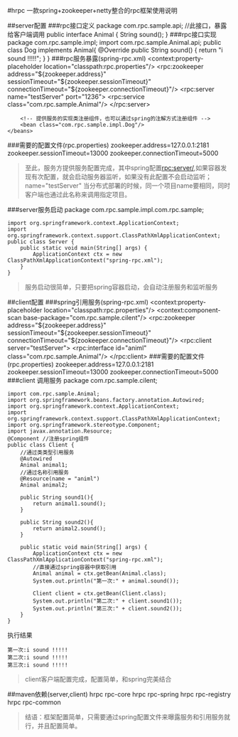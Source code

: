 #hrpc 一款spring+zookeeper+netty整合的rpc框架使用说明


##server配置
###rpc接口定义
    package com.rpc.sample.api;
    //此接口，暴露给客户端调用
    public interface Animal {
        String sound();
    }
###rpc接口实现
    package com.rpc.sample.impl;
    import com.rpc.sample.Animal.api;
    public class Dog implements Animal{
        @Override
        public String sound() {
            return "i sound !!!!!";
        }
    }
###rpc服务暴露(spring-rpc.xml)
    <?xml version="1.0" encoding="UTF-8"?>
    <beans xmlns="http://www.springframework.org/schema/beans"
       xmlns:xsi="http://www.w3.org/2001/XMLSchema-instance"
       xmlns:rpc="http://com.hjk.rpc/schema/rpc"
       xmlns:context="http://www.springframework.org/schema/context"
       xsi:schemaLocation="
       http://www.springframework.org/schema/beans http://www.springframework.org/schema/beans/spring-beans.xsd
       http://www.springframework.org/schema/context http://www.springframework.org/schema/context/spring-context.xsd
       http://com.hjk.rpc/schema/rpc http://com.hjk.rpc/schema/rpc.xsd">
        <context:property-placeholder location="classpath:rpc.properties"/>
        <!-- 注册中心zookeeper的相关配置 -->
        <rpc:zookeeper address="${zookeeper.address}" sessionTimeout="${zookeeper.sessionTimeout}" connectionTimeout="${zookeeper.connectionTimeout}"/>
        <!-- 提供服务 server 名称testServer，监听端口1236 -->
        <rpc:server name="testServer" port="1236">
            <!-- 提供服务的接口 -->
            <rpc:service class="com.rpc.sample.Animal"/>
        </rpc:server>

        <!-- 提供服务的实现类注册组件，也可以通过spring的注解方式注册组件 -->
        <bean class="com.rpc.sample.impl.Dog"/>
    </beans>
###需要的配置文件(rpc.properties)
    zookeeper.address=127.0.0.1:2181
    zookeeper.sessionTimeout=13000
    zookeeper.connectionTimeout=5000

> 至此，服务方提供服务配置完成，其中spring配置<rpc:server/>,如果容器发现有次配置，就会启动服务器监听，如果没有此配置不会启动监听；name="testServer" 当分布式部署的时候，同一个项目name要相同，同时客户端也通过此名称来调用指定项目。

###server服务启动
    package com.rpc.sample.impl.com.rpc.sample;

    import org.springframework.context.ApplicationContext;
    import org.springframework.context.support.ClassPathXmlApplicationContext;
    public class Server {
        public static void main(String[] args) {
            ApplicationContext ctx = new ClassPathXmlApplicationContext("spring-rpc.xml");
        }
    }

> 服务启动很简单，只要把spring容器启动，会自动注册服务和监听服务

##client配置
###spring引用服务(spring-rpc.xml)
    <?xml version="1.0" encoding="UTF-8"?>
    <beans xmlns="http://www.springframework.org/schema/beans"
           xmlns:xsi="http://www.w3.org/2001/XMLSchema-instance"
           xmlns:rpc="http://com.hjk.rpc/schema/rpc"
           xmlns:context="http://www.springframework.org/schema/context"
           xsi:schemaLocation="
           http://www.springframework.org/schema/beans http://www.springframework.org/schema/beans/spring-beans.xsd
           http://www.springframework.org/schema/context http://www.springframework.org/schema/context/spring-context.xsd
           http://com.hjk.rpc/schema/rpc http://com.hjk.rpc/schema/rpc.xsd">
        <!-- 注册中心zookeeper的相关配置 -->
        <context:property-placeholder location="classpath:rpc.properties"/>
        <!-- 通过spring注解来注册组件 看自己项目需要-->
        <context:component-scan base-package="com.rpc.sample.cilent"/>
        <!-- 注册中心zookeeper的相关配置 -->
        <rpc:zookeeper address="${zookeeper.address}"  sessionTimeout="${zookeeper.sessionTimeout}" connectionTimeout="${zookeeper.connectionTimeout}"/>
        <!-- 注册客户端，引用服务，testServer 要和服务端配置相同 -->
        <rpc:client server="testServer">
            <rpc:interface id="animl" class="com.rpc.sample.Animal"/>
        </rpc:client>
    </beans>
###需要的配置文件(rpc.properties)
    zookeeper.address=127.0.0.1:2181
    zookeeper.sessionTimeout=13000
    zookeeper.connectionTimeout=5000
###client 调用服务
    package com.rpc.sample.cilent;

    import com.rpc.sample.Animal;
    import org.springframework.beans.factory.annotation.Autowired;
    import org.springframework.context.ApplicationContext;
    import org.springframework.context.support.ClassPathXmlApplicationContext;
    import org.springframework.stereotype.Component;
    import javax.annotation.Resource;
    @Component //注册spring组件
    public class Client {
        //通过类类型引用服务
        @Autowired
        Animal animal1;
        //通过名称引用服务
        @Resource(name = "animl")
        Animal animal2;

        public String sound1(){
            return animal1.sound();
        }

        public String sound2(){
            return animal2.sound();
        }

        public static void main(String[] args) {
            ApplicationContext ctx = new ClassPathXmlApplicationContext("spring-rpc.xml");
            //直接通过spring容器中获取引用
            Animal animal = ctx.getBean(Animal.class);
            System.out.println("第一次:" + animal.sound());

            Client client = ctx.getBean(Client.class);
            System.out.println("第二次:" + client.sound1());
            System.out.println("第三次:" + client.sound2());
        }
    }

执行结果

    第一次:i sound !!!!!
    第二次:i sound !!!!!
    第三次:i sound !!!!!

> client客户端配置完成，配置简单，和spring完美结合

##maven依赖(server,client)
    <!-- 不管是服务端还是客户端都需要依赖一下module-->
    <dependency>
        <groupId>hrpc</groupId>
        <artifactId>rpc-core</artifactId>
    </dependency>
    <dependency>
        <groupId>hrpc</groupId>
        <artifactId>rpc-spring</artifactId>
    </dependency>
    <dependency>
        <groupId>hrpc</groupId>
        <artifactId>rpc-registry</artifactId>
    </dependency>
    <dependency>
        <groupId>hrpc</groupId>
        <artifactId>rpc-common</artifactId>
    </dependency>


> 结语：框架配置简单，只需要通过spring配置文件来曝露服务和引用服务就行，并且配置简单。

